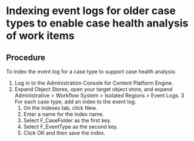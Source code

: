 # Indexing event logs for older case types to enable case health analysis of work items

## Procedure

To index the event log for a case type to support case health analysis:

1. Log in to the Administration Console for Content Platform
Engine.
2. Expand Object Stores, open your target object store, and expand Administrative > Workflow System > Isolated Regions > Event Logs.
3 For each case type, add an index to the event log.
    1. On the Indexes tab, click New.
    2. Enter a name for the index name.
    3. Select F\_CaseFolder as the first key.
    4. Select F\_EventType as the second key.
    5. Click OK and then save the index.